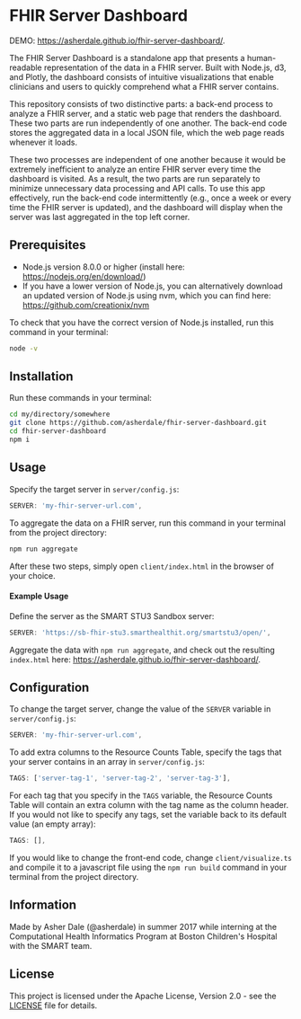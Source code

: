 # FHIR Server Dashboard

DEMO: https://asherdale.github.io/fhir-server-dashboard/.

The FHIR Server Dashboard is a standalone app that presents a human-readable representation of the data in a FHIR server. Built with Node.js, d3, and Plotly, the dashboard consists of intuitive visualizations that enable clinicians and users to quickly comprehend what a FHIR server contains.

This repository consists of two distinctive parts: a back-end process to analyze a FHIR server, and a static web page that renders the dashboard. These two parts are run independently of one another. The back-end code stores the aggregated data in a local JSON file, which the web page reads whenever it loads.

These two processes are independent of one another because it would be extremely inefficient to analyze an entire FHIR server every time the dashboard is visited. As a result, the two parts are run separately to minimize unnecessary data processing and API calls. To use this app effectively, run the back-end code intermittently (e.g., once a week or every time the FHIR server is updated), and the dashboard will display when the server was last aggregated in the top left corner.

## Prerequisites

- Node.js version 8.0.0 or higher (install here: https://nodejs.org/en/download/)
- If you have a lower version of Node.js, you can alternatively download an updated version of Node.js using nvm, which you can find here: https://github.com/creationix/nvm

To check that you have the correct version of Node.js installed, run this command in your terminal:

```sh
node -v
```

## Installation
Run these commands in your terminal:
```sh
cd my/directory/somewhere
git clone https://github.com/asherdale/fhir-server-dashboard.git
cd fhir-server-dashboard
npm i
```

## Usage
Specify the target server in `server/config.js`:
```js
SERVER: 'my-fhir-server-url.com',
```

To aggregate the data on a FHIR server, run this command in your terminal from the project directory:
```sh
npm run aggregate
```
After these two steps, simply open `client/index.html` in the browser of your choice.

#### Example Usage

Define the server as the SMART STU3 Sandbox server:
```js
SERVER: 'https://sb-fhir-stu3.smarthealthit.org/smartstu3/open/',
```
Aggregate the data with `npm run aggregate`, and check out the resulting `index.html` here: https://asherdale.github.io/fhir-server-dashboard/.

## Configuration

To change the target server, change the value of the `SERVER` variable in `server/config.js`:
```js
SERVER: 'my-fhir-server-url.com',
```

To add extra columns to the Resource Counts Table, specify the tags that your server contains in an array in `server/config.js`:
```js
TAGS: ['server-tag-1', 'server-tag-2', 'server-tag-3'],
```

For each tag that you specify in the `TAGS` variable, the Resource Counts Table will contain an extra column with the tag name as the column header. If you would not like to specify any tags, set the variable back to its default value (an empty array):
```js
TAGS: [],
```

If you would like to change the front-end code, change `client/visualize.ts` and compile it to a javascript file using the `npm run build` command in your terminal from the project directory.

## Information
Made by Asher Dale (@asherdale) in summer 2017 while interning at the Computational Health Informatics Program at Boston Children's Hospital with the SMART team.

## License
This project is licensed under the Apache License, Version 2.0 - see the [LICENSE](LICENSE) file for details.